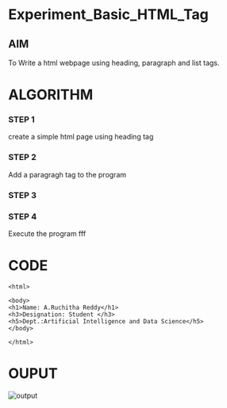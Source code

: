 # Experiment_Basic_HTML_Tag

## AIM
To Write a html webpage using heading, paragraph and list tags.

# ALGORITHM
### STEP 1
create a simple html page using heading tag
### STEP 2
Add a paragragh tag to the program
### STEP 3

### STEP 4
Execute the program fff

# CODE
~~~<!DOCTYPE html>
<html>

<body>
<h1>Name: A.Ruchitha Reddy</h1>
<h3>Designation: Student </h3>
<h5>Dept.:Artificial Intelligence and Data Science</h5>
</body>

</html>
~~~
# OUPUT
![output]()
